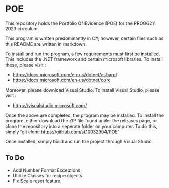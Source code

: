 # POE
This repository holds the Portfolio Of Evidence (POE) for the PROG6211 2023 cirrculum.

This program is written predominantly in C#; however, certain files such as this README are written in markdown.

To install and run the program, a few requirements must first be installed. This includes the .NET framework and certain microsoft libraries. To install these, please visit :
- https://docs.microsoft.com/en-us/dotnet/csharp/
- https://docs.microsoft.com/en-us/dotnet/core

Moreover, please download Visual Studio. To install Visual Studio, please visit :
- https://visualstudio.microsoft.com/

Once the above are completed, the program may be installed. To install the program, either download the ZIP file found under the releases page, or clone the repository into a seperate folder on your computer.
To do this, simply 'git clone https://github.com/st10032904/POE'

Once installed, simply build and run the project through Visual Studio. 

## To Do

- Add Number Format Exceptions
- Utilize Classes for recipe objects
- Fix Scale reset feature